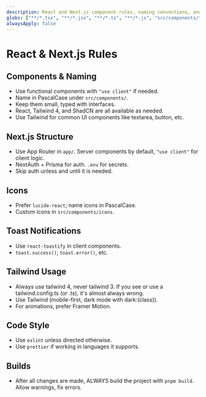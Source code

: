 ```yaml
---
description: React and Next.js component rules, naming conventions, and best practices
globs: ["**/*.tsx", "**/*.jsx", "**/*.ts", "**/*.js", "src/components/**/*", "app/**/*"]
alwaysApply: false
---
```


# React & Next.js Rules

## Components & Naming
- Use functional components with `"use client"` if needed.
- Name in PascalCase under `src/components/`.
- Keep them small, typed with interfaces.
- React, Tailwind 4, and ShadCN are all available as needed.
- Use Tailwind for common UI components like textarea, button, etc.

## Next.js Structure
- Use App Router in `app/`. Server components by default, `"use client"` for client logic.
- NextAuth + Prisma for auth. `.env` for secrets.
- Skip auth unless and until it is needed.

## Icons
- Prefer `lucide-react`; name icons in PascalCase.
- Custom icons in `src/components/icons`.

## Toast Notifications
- Use `react-toastify` in client components.
- `toast.success()`, `toast.error()`, etc.

## Tailwind Usage
- Always use tailwind 4, never tailwind 3.  If you see or use a tailwind.config.ts (or .ts), it's almost always wrong.  
- Use Tailwind (mobile-first, dark mode with dark:(class)). 
- For animations, prefer Framer Motion. 

##  Code Style
- Use `eslint` unless directed otherwise.
- Use `prettier` if working in languages it supports.

## Builds
- After all changes are made, ALWAYS build the project with `pnpm build`. Allow warnings, fix errors.
